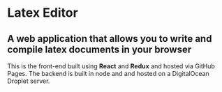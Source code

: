 # Latex Editor

## A web application that allows you to write and compile latex documents in your browser

This is the front-end built using **React** and **Redux** and hosted via GitHub Pages. The backend is built in node and and hosted on a DigitalOcean Droplet server.
